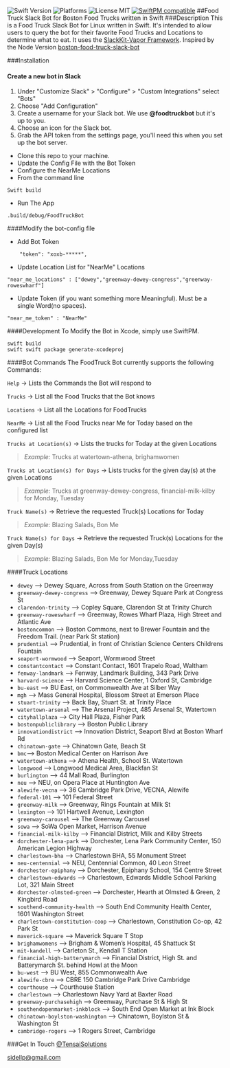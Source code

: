 ![Swift Version](https://img.shields.io/badge/Swift-3.0-orange.svg) ![Platforms](https://img.shields.io/badge/Platforms-macOS,linux-lightgrey.svg) ![License MIT](https://img.shields.io/badge/License-MIT-lightgrey.svg) [![SwiftPM compatible](https://img.shields.io/badge/SwiftPM-compatible-brightgreen.svg)](https://github.com/apple/swift-package-manager)
##Food Truck Slack Bot for Boston Food Trucks written in Swift
###Description
This is a Food Truck Slack Bot for Linux written in Swift. It's intended to allow users to query the bot for their favorite Food Trucks and Locations to determine what to eat. It uses the [SlackKit-Vapor Framework](https://github.com/TensaiSolutions/SlackKit-Vapor). Inspired by the Node Version [boston-food-truck-slack-bot](https://github.com/jstruzik/boston-food-truck-slack-bot)


###Installation

#### Create a new bot in Slack

1. Under "Customize Slack" > "Configure" > "Custom Integrations" select "Bots"
2. Choose "Add Configuration"
3. Create a username for your Slack bot. We use **@foodtruckbot** but it's up to you.
4. Choose an icon for the Slack bot.
5. Grab the API token from the settings page, you'll need this when you set up the bot server.
- Clone this repo to your machine.
- Update the Config File with the Bot Token
- Configure the NearMe Locations
- From the command line
```
Swift build   
```
- Run The App
```
.build/debug/FoodTruckBot
```

####Modify the bot-config file
- Add Bot Token
```
    "token": "xoxb-*****",
```
- Update Location List for "NearMe" Locations
```
"near_me_locations" : ["dewey","greenway-dewey-congress","greenway-roweswharf"]
```
- Update Token (if you want something more Meaningful). Must be a single Word(no spaces).
```
"near_me_token" : "NearMe"
```

####Development
To Modify the Bot in Xcode, simply use SwiftPM.
```
swift build
swift swift package generate-xcodeproj
```

####Bot Commands
The FoodTruck Bot currently supports the following Commands:

`Help` -> Lists the Commands the Bot will respond to

`Trucks` -> List all the Food Trucks that the Bot knows

`Locations` -> List all the Locations for FoodTrucks

`NearMe` -> List all the Food Trucks near Me for Today based on the configured list

`Trucks at Location(s)` -> Lists the trucks for Today at the given Locations
>_Example:_ Trucks at watertown-athena, brighamwomen

`Trucks at Location(s) for Days` -> Lists trucks for the given day(s) at the given Locations
>_Example:_ Trucks at greenway-dewey-congress, financial-milk-kilby for Monday, Tuesday

`Truck Name(s)` -> Retrieve the requested Truck(s) Locations for Today
>_Example:_ Blazing Salads, Bon Me

`Truck Name(s) for Days` -> Retrieve the requested Truck(s) Locations for the given Day(s)
>_Example:_ Blazing Salads, Bon Me for Monday,Tuesday

####Truck Locations

- `dewey` --> Dewey Square, Across from South Station on the Greenway
- `greenway-dewey-congress` --> Greenway, Dewey Square Park at Congress St
- `clarendon-trinity` --> Copley Square, Clarendon St at Trinity Church
- `greenway-roweswharf` --> Greenway, Rowes Wharf Plaza, High Street and Atlantic Ave
- `bostoncommon` --> Boston Commons, next to Brewer Fountain and the Freedom Trail. (near Park St station)
- `prudential` --> Prudential, in front of Christian Science Centers Childrens Fountain
- `seaport-wormwood` --> Seaport, Wormwood Street
- `constantcontact` --> Constant Contact, 1601 Trapelo Road, Waltham
- `fenway-landmark` --> Fenway, Landmark Building, 343 Park Drive
- `harvard-science` --> Harvard Science Center, 1 Oxford St, Cambridge
- `bu-east` --> BU East, on Commonwealth Ave at Silber Way
- `mgh` --> Mass General Hospital, Blossom Street at Emerson Place
- `stuart-trinity` --> Back Bay, Stuart St. at Trinity Place
- `watertown-arsenal` --> The Arsenal Project, 485 Arsenal St, Watertown
- `cityhallplaza` --> City Hall Plaza, Fisher Park
- `bostonpubliclibrary` --> Boston Public Library
- `innovationdistrict` --> Innovation District, Seaport Blvd at Boston Wharf Rd
- `chinatown-gate` --> Chinatown Gate, Beach St
- `bmc`--> Boston Medical Center on Harrison Ave
- `watertown-athena` --> Athena Health, School St. Watertown
- `longwood` --> Longwood Medical Area, Blackfan St
- `burlington` --> 44 Mall Road, Burlington
- `neu` --> NEU, on Opera Place at Huntington Ave
- `alewife-vecna` --> 36 Cambridge Park Drive, VECNA, Alewife
- `federal-101` --> 101 Federal Street
- `greenway-milk` --> Greenway, Rings Fountain at Milk St
- `lexington` --> 101 Hartwell Avenue, Lexington
- `greenway-carousel` --> The Greenway Carousel
- `sowa` --> SoWa Open Market, Harrison Avenue
- `financial-milk-kilby` --> Financial District, Milk and Kilby Streets
- `dorchester-lena-park` --> Dorchester, Lena Park Community Center, 150 American Legion Highway
- `charlestown-bha` --> Charlestown BHA, 55 Monument Street
- `neu-centennial` --> NEU, Centennial Common, 40 Leon Street
- `dorchester-epiphany` --> Dorchester, Epiphany School, 154 Centre Street
- `charlestown-edwards` --> Charlestown, Edwards Middle School Parking Lot, 321 Main Street
- `dorchester-olmsted-green` --> Dorchester, Hearth at Olmsted & Green, 2 Kingbird Road
- `southend-community-health` --> South End Community Health Center, 1601 Washington Street
- `charlestown-constitution-coop` --> Charlestown, Constitution Co-op, 42 Park St
- `maverick-square` --> Maverick Square T Stop
- `brighamwomens` --> Brigham & Women’s Hospital, 45 Shattuck St
- `mit-kandell` --> Carleton St., Kendall T Station
- `financial-high-batterymarch` --> Financial District, High St. and Batterymarch St. behind Howl at the Moon
- `bu-west` --> BU West, 855 Commonwealth Ave
- `alewife-cbre` --> CBRE 150 Cambridge Park Drive Cambridge
- `courthouse` --> Courthouse Station
- `charlestown` --> Charlestown Navy Yard at Baxter Road
- `greenway-purchasehigh` --> Greenway, Purchase St & High St
- `southendopenmarket-inkblock` --> South End Open Market at Ink Block
- `chinatown-boylston-washington` --> Chinatown, Boylston St & Washington St
- `cambridge-rogers` --> 1 Rogers Street, Cambridge


###Get In Touch
[@TensaiSolutions](https://twitter.com/TensaiSolutions)

<sidellp@gmail.com>
